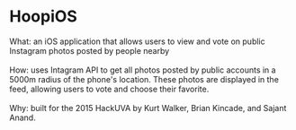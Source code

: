 # HoopiOS
What: an iOS application that allows users to view and vote on public Instagram photos posted by people nearby <br><br>
How: uses Intagram API to get all photos posted by public accounts in a 5000m radius of the phone's location. These photos are displayed in the feed, allowing users to vote and choose their favorite. <br><br>
Why: built for the 2015 HackUVA by Kurt Walker, Brian Kincade, and Sajant Anand.

